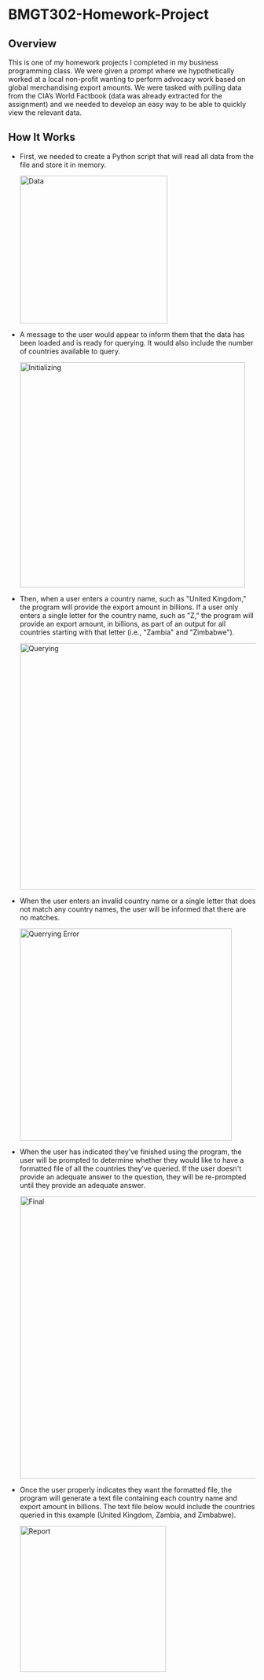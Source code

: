 # BMGT302-Homework-Project

## Overview
This is one of my homework projects I completed in my business programming class. We were given a prompt where we hypothetically worked at a local non-profit wanting to perform advocacy work based on global merchandising export amounts. We were tasked with pulling data from the CIA’s World Factbook (data was already extracted for the assignment) and we needed to develop an easy way to be able to quickly view the relevant data. 


## How It Works
* First, we needed to create a Python script that will read all data from the file and store it in memory. 

  <img width="300" alt="Data" src="https://user-images.githubusercontent.com/122833762/212775262-2ce3cc9f-8bc0-44b9-a8f7-68ab87ab078c.png">

* A message to the user would appear to inform them that the data has been loaded and is ready for querying. It would also include the number of countries available to query.

  <img width="458" alt="Initializing" src="https://user-images.githubusercontent.com/122833762/212785830-ba89e871-6f4d-4529-9d3c-443cb3889c10.png">

* Then, when a user enters a country name, such as "United Kingdom," the program will provide the export amount in billions. If a user only enters a single letter for the country name, such as "Z," the program will provide an export amount, in billions, as part of an output for all countries starting with that letter (i.e., "Zambia" and "Zimbabwe").  

  <img width="501" alt="Querying" src="https://user-images.githubusercontent.com/122833762/212785850-9d8dcbc5-25c5-4e4b-82d4-ee3160a64d10.png">

* When the user enters an invalid country name or a single letter that does not match any country names, the user will be informed that there are no matches.  
  
  <img width="431" alt="Querrying Error" src="https://user-images.githubusercontent.com/122833762/212785867-5bcfee32-dab5-4f4e-8706-b740f7ffe348.png">

* When the user has indicated they've finished using the program, the user will be prompted to determine whether they would like to have a formatted file of all the countries they've queried. If the user doesn't provide an adequate answer to the question, they will be re-prompted until they provide an adequate answer.

  <img width="574" alt="Final" src="https://user-images.githubusercontent.com/122833762/212785886-8d016aa4-163f-4411-9d55-9de95a18e4bf.png">

* Once the user properly indicates they want the formatted file, the program will generate a text file containing each country name and export amount in billions. The text file below would include the countries queried in this example (United Kingdom, Zambia, and Zimbabwe).

  <img width="297" alt="Report" src="https://user-images.githubusercontent.com/122833762/212785895-678a7583-0b44-4a3b-8af0-cf182fdcc28b.png">

